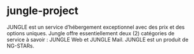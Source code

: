 # jungle-project
JUNGLE est un service d’hébergement exceptionnel avec des prix et
des options uniques. Jungle offre
essentiellement deux (2) catégories
de service à savoir :
JUNGLE Web et JUNGLE Mail.
JUNGLE est un produit de NG-STARs.